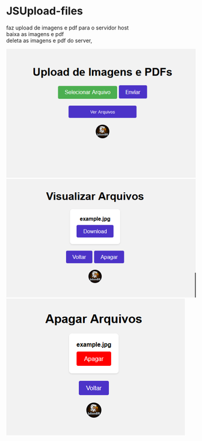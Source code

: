 # JSUpload-files 
faz upload de imagens e pdf para o servidor host</br>
baixa as imagens e pdf</br>
deleta as imagens e pdf do server,</br>

![ScreenShot](https://github.com/jalisonsousa/JSUpload-files/blob/main/Screenshot/upfile.png)</br>
![ScreenShot](https://github.com/jalisonsousa/JSUpload-files/blob/main/Screenshot/viewfile.png)</br>
![ScreenShot](https://github.com/jalisonsousa/JSUpload-files/blob/main/Screenshot/deletefile.png)</br>
